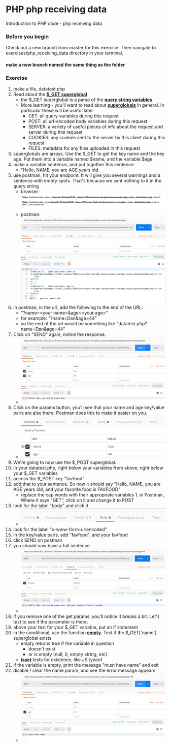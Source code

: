 # PHP php receiving data

Introduction to PHP code - php receiving data

### Before you begin

Check out a new branch from master for this exercise.  Then navigate to exercises/php_receiving_data directory in your terminal.
#### make a new branch named the same thing as the folder

### Exercise

1. make a file, datatest.php
1. Read about the [**$_GET superglobal**](https://www.php.net/manual/en/reserved.variables.get.php)
    * the $_GET superglobal is a parse of the [**query string variables**](https://launchschool.com/books/http/read/what_is_a_url#querystringsparameters)
    * More learning - you'll want to read about [**superglobals**](https://www.php.net/manual/en/language.variables.superglobals.php) in general.  In particular these will be useful later
        * GET: all query variables during this request
        * POST: all url-encoded body variables during this request
        * SERVER: a variety of useful pieces of info about the request and server during this request
        * COOKIES: any cookies sent to the server by this client during this request
        * FILES: metadata for any files uploaded in this request
1. superglobals are arrays.  Use the $_GET to get the key name and the key age.  Put them into a variable named $name, and the variable $age
1. make a variable sentence, and put together this sentence:
    * "Hello, NAME, you are AGE years old.
1. use postman, hit your endpoint.  It will give you several warnings and a sentence with empty spots.  That's because we sent nothing to it in the query string
    * browser: ![selecting db and opening sql](../../demoassets/php_received_data_01.png)
    * postman: ![selecting db and opening sql](../../demoassets/php_received_data_02.png)
1. in postman, in the url, add the following to the end of the URL:
    * "?name=&lt;your name&gt;&age=&lt;your age&gt;"
    * for example: "?name=Dan&age=44"
    * so the end of the url would be something like "datatest.php?name=Dan&age=44"
1. Click on "SEND" again, notice the response.
    * ![selecting db and opening sql](../../demoassets/php_received_data_03.png)
1. Click on the params button, you'll see that your name and age key/value pairs are also there.  Postman does this to make it easier on you.
    * ![selecting db and opening sql](../../demoassets/php_received_data_04.png)
1. We're going to now use the $_POST superglobal.
1. in your datatest.php, right below your variables from above, right below your $_GET variables
1. access the $_POST key "favfood".
1. add that to your sentence.  So now it should say "Hello, NAME, you are AGE years old, and your favorite food is FAVFOOD"
    * replace the cap words with their appropriate variables
1, in Postman, Where it says "GET", click on it and change it to POST
1. look for the label "body" and click it
    * ![selecting db and opening sql](../../demoassets/php_received_data_05.png)
1. look for the label "x-www-form-urlencoded"
1. in the key/value pairs, add "favfood", and your favfood
1. click SEND on postman
1. you should now have a full sentence
    * ![selecting db and opening sql](../../demoassets/php_received_data_06.png)
1. if you remove one of the get params, you'll notice it breaks a bit.  Let's test to see if the parameter is there.
1. above your test for your $_GET variable, put an if statement
1. in the conditional, use the function [**empty**](https://www.php.net/manual/en/function.empty.php).  Test if the $_GET['name'] superglobal exists
    * empty returns true if the variable in question
        * doesn't exist
        * or is empty (null, 0, empty string, etc)
    * [**isset**](https://www.php.net/manual/en/function.isset.php) tests for existence, like JS typeof
1. if the variable is empty, print the message "must have 
name" and exit
1. disable / clear the name param, and see the error message appears
    * ![selecting db and opening sql](../../demoassets/php_received_data_07.png)
